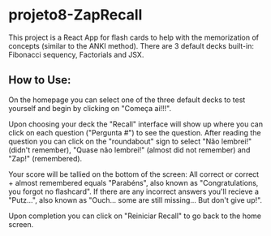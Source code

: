 # projeto8-ZapRecall

This project is a React App for flash cards to help with the memorization of concepts (similar to the ANKI method). There are 3 default decks built-in: Fibonacci sequency, Factorials and JSX.

## How to Use:

On the homepage you can select one of the three default decks to test yourself and begin by clicking on "Começa ai!!!".

Upon choosing your deck the "Recall" interface will show up where you can click on each question ("Pergunta #") to see the question. After reading the question you can click on the "roundabout" sign to select "Não lembrei!" (didn't remember), "Quase não lembrei!" (almost did not remember) and "Zap!" (remembered).

Your score will be tallied on the bottom of the screen: All correct or correct + almost remembered equals "Parabéns", also known as "Congratulations, you forgot no flashcard". If there are any incorrect answers you'll recieve a "Putz...", also known as "Ouch... some are still missing... But don't give up!".

Upon completion you can click on "Reiniciar Recall" to go back to the home screen.
